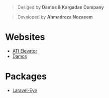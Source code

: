 > Desiged by **Damos & Kargadan Company**

> Developed by **Ahmadreza Nozaeem**

# Websites
- [ATI Elevator](https://ami-hp.github.io/ati.elevator/)
- [Damos](https://ami-hp.github.io/damos/)

# Packages
- [Laravel-Eye](https://github.com/ami-hp/laravel-eye)

